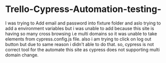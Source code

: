 # Trello-Cypress-Automation-testing-
I was trying to Add email and password into fixture folder and aslo trying to add a environment variables but i was unable to add because this site is having so many cross browsing i.e multi domains 
so it was unable to take elements from cypress.config.js file.
also i am trying to click on log out button but due to same reason i didn't able to do that.
so, cypress is not correct tool for the automate this site as cypress does not supporting multi domain change.

